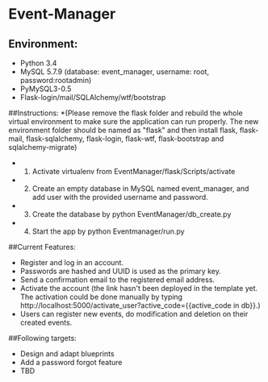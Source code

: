 # Event-Manager

## Environment:
* Python 3.4
* MySQL 5.7.9 (database: event_manager, username: root, password:rootadmin)
* PyMySQL3-0.5
* Flask-login/mail/SQLAlchemy/wtf/bootstrap

##Instructions:
*(Please remove the flask folder and rebuild the whole virtual environment to make sure the application can run properly. The new environment folder should be named as "flask" and then install flask, flask-mail, flask-sqlalchemy, flask-login, flask-wtf, flask-bootstrap and sqlalchemy-migrate)
* 1. Activate virtualenv from EventManager/flask/Scripts/activate
* 2. Create an empty database in MySQL named event_manager, and add user with the provided username and password.
* 3. Create the database by python EventManager/db_create.py
* 4. Start the app by python Eventmanager/run.py

##Current Features:
* Register and log in an account.
* Passwords are hashed and UUID is used as the primary key.
* Send a confirmation email to the registered email address.
* Activate the account (the link hasn't been deployed in the template yet. The activation could be done manually by typing http://localhost:5000/activate_user?active_code={{active_code in db}}.)
* Users can register new events, do modification and deletion on  their created events.

##Following targets:
* Design and adapt blueprints
* Add a password forgot feature
* TBD
